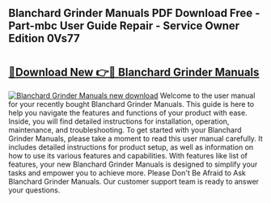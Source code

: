 ## Blanchard Grinder Manuals PDF Download Free - Part-mbc User Guide Repair - Service Owner Edition 0Vs77

# <h2><a href="http://bc52019.oget.top/?id=Blanchard+Grinder+Manuals">🔗Download New 👉🔴 Blanchard Grinder Manuals</a></h2>

[![Blanchard Grinder Manuals new download](https://i.imgur.com/5g1atiW.png)](http://bc52019.oget.top/?id=Blanchard+Grinder+Manuals)
Welcome to the user manual for your recently bought Blanchard Grinder Manuals. This guide is here to help you navigate the features and functions of your product with ease. Inside, you will find detailed instructions for installation, operation, maintenance, and troubleshooting. To get started with your Blanchard Grinder Manuals, please take a moment to read this user manual carefully. It includes detailed instructions for product setup, as well as information on how to use its various features and capabilities. With features like list of features, your new Blanchard Grinder Manuals is designed to simplify your tasks and empower you to achieve more. Please Don't Be Afraid to Ask Blanchard Grinder Manuals. Our customer support team is ready to answer your questions.
